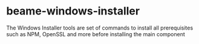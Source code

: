 # beame-windows-installer
The Windows Installer tools are set of commands to install all prerequisites such as NPM, OpenSSL and more before installing the main component
